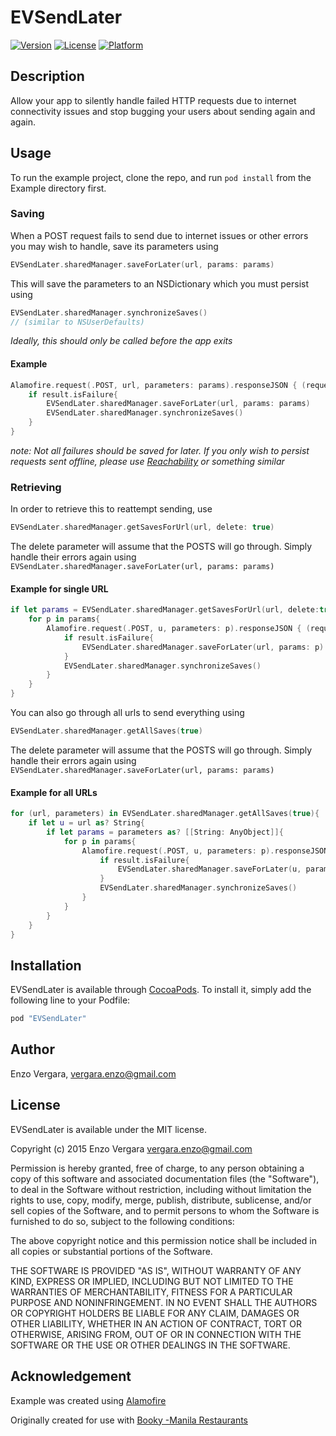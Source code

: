 # EVSendLater

[![Version](https://img.shields.io/cocoapods/v/EVSendLater.svg?style=flat)](http://cocoapods.org/pods/EVSendLater)
[![License](https://img.shields.io/cocoapods/l/EVSendLater.svg?style=flat)](http://cocoapods.org/pods/EVSendLater)
[![Platform](https://img.shields.io/cocoapods/p/EVSendLater.svg?style=flat)](http://cocoapods.org/pods/EVSendLater)

## Description

Allow your app to silently handle failed HTTP requests due to internet connectivity issues and stop bugging your users about sending again and again.


## Usage

To run the example project, clone the repo, and run `pod install` from the Example directory first.

### Saving
When a POST request fails to send due to internet issues or other errors you may wish to handle, save its parameters using 
```swift
EVSendLater.sharedManager.saveForLater(url, params: params)
```

This will save the parameters to an NSDictionary which you must persist using
```swift
EVSendLater.sharedManager.synchronizeSaves()
// (similar to NSUserDefaults)
```
*Ideally, this should only be called before the app exits*

#### Example
```swift
Alamofire.request(.POST, url, parameters: params).responseJSON { (request, response, result) -> Void in
    if result.isFailure{
        EVSendLater.sharedManager.saveForLater(url, params: params)
        EVSendLater.sharedManager.synchronizeSaves()
    }
}
```
*note: Not all failures should be saved for later. If you only wish to persist requests sent offline, please use [Reachability](https://github.com/tonymillion/Reachability) or something similar*

### Retrieving
In order to retrieve this to reattempt sending, use
```swift
EVSendLater.sharedManager.getSavesForUrl(url, delete: true)
```
The delete parameter will assume that the POSTS will go through. Simply handle their errors again using `EVSendLater.sharedManager.saveForLater(url, params: params)`

#### Example for single URL
```swift
if let params = EVSendLater.sharedManager.getSavesForUrl(url, delete:true){
    for p in params{
        Alamofire.request(.POST, u, parameters: p).responseJSON { (request, response, result) -> Void in
            if result.isFailure{
                EVSendLater.sharedManager.saveForLater(url, params: p)
            }
            EVSendLater.sharedManager.synchronizeSaves()
        }
    }
}
```

You can also go through all urls to send everything using
```swift
EVSendLater.sharedManager.getAllSaves(true)
```
The delete parameter will assume that the POSTS will go through. Simply handle their errors again using `EVSendLater.sharedManager.saveForLater(url, params: params)`

#### Example for all URLs
```swift
for (url, parameters) in EVSendLater.sharedManager.getAllSaves(true){
    if let u = url as? String{
        if let params = parameters as? [[String: AnyObject]]{
            for p in params{
                Alamofire.request(.POST, u, parameters: p).responseJSON { (request, response, result) -> Void in
                    if result.isFailure{
                        EVSendLater.sharedManager.saveForLater(u, params: p)
                    }
                    EVSendLater.sharedManager.synchronizeSaves()
                }
            }
        }
    }
}
```

## Installation

EVSendLater is available through [CocoaPods](http://cocoapods.org). To install
it, simply add the following line to your Podfile:

```ruby
pod "EVSendLater"
```

## Author

Enzo Vergara, vergara.enzo@gmail.com

## License

EVSendLater is available under the MIT license.

Copyright (c) 2015 Enzo Vergara <vergara.enzo@gmail.com>

Permission is hereby granted, free of charge, to any person obtaining a copy
of this software and associated documentation files (the "Software"), to deal
in the Software without restriction, including without limitation the rights
to use, copy, modify, merge, publish, distribute, sublicense, and/or sell
copies of the Software, and to permit persons to whom the Software is
furnished to do so, subject to the following conditions:

The above copyright notice and this permission notice shall be included in
all copies or substantial portions of the Software.

THE SOFTWARE IS PROVIDED "AS IS", WITHOUT WARRANTY OF ANY KIND, EXPRESS OR
IMPLIED, INCLUDING BUT NOT LIMITED TO THE WARRANTIES OF MERCHANTABILITY,
FITNESS FOR A PARTICULAR PURPOSE AND NONINFRINGEMENT. IN NO EVENT SHALL THE
AUTHORS OR COPYRIGHT HOLDERS BE LIABLE FOR ANY CLAIM, DAMAGES OR OTHER
LIABILITY, WHETHER IN AN ACTION OF CONTRACT, TORT OR OTHERWISE, ARISING FROM,
OUT OF OR IN CONNECTION WITH THE SOFTWARE OR THE USE OR OTHER DEALINGS IN
THE SOFTWARE.

## Acknowledgement
Example was created using [Alamofire](https://github.com/Alamofire/Alamofire)

Originally created for use with [Booky -Manila Restaurants](http://ph.phonebooky.com)
